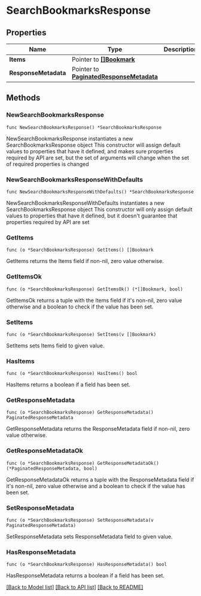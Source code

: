 # SearchBookmarksResponse

## Properties

Name | Type | Description | Notes
------------ | ------------- | ------------- | -------------
**Items** | Pointer to [**[]Bookmark**](Bookmark.md) |  | [optional] 
**ResponseMetadata** | Pointer to [**PaginatedResponseMetadata**](PaginatedResponseMetadata.md) |  | [optional] 

## Methods

### NewSearchBookmarksResponse

`func NewSearchBookmarksResponse() *SearchBookmarksResponse`

NewSearchBookmarksResponse instantiates a new SearchBookmarksResponse object
This constructor will assign default values to properties that have it defined,
and makes sure properties required by API are set, but the set of arguments
will change when the set of required properties is changed

### NewSearchBookmarksResponseWithDefaults

`func NewSearchBookmarksResponseWithDefaults() *SearchBookmarksResponse`

NewSearchBookmarksResponseWithDefaults instantiates a new SearchBookmarksResponse object
This constructor will only assign default values to properties that have it defined,
but it doesn't guarantee that properties required by API are set

### GetItems

`func (o *SearchBookmarksResponse) GetItems() []Bookmark`

GetItems returns the Items field if non-nil, zero value otherwise.

### GetItemsOk

`func (o *SearchBookmarksResponse) GetItemsOk() (*[]Bookmark, bool)`

GetItemsOk returns a tuple with the Items field if it's non-nil, zero value otherwise
and a boolean to check if the value has been set.

### SetItems

`func (o *SearchBookmarksResponse) SetItems(v []Bookmark)`

SetItems sets Items field to given value.

### HasItems

`func (o *SearchBookmarksResponse) HasItems() bool`

HasItems returns a boolean if a field has been set.

### GetResponseMetadata

`func (o *SearchBookmarksResponse) GetResponseMetadata() PaginatedResponseMetadata`

GetResponseMetadata returns the ResponseMetadata field if non-nil, zero value otherwise.

### GetResponseMetadataOk

`func (o *SearchBookmarksResponse) GetResponseMetadataOk() (*PaginatedResponseMetadata, bool)`

GetResponseMetadataOk returns a tuple with the ResponseMetadata field if it's non-nil, zero value otherwise
and a boolean to check if the value has been set.

### SetResponseMetadata

`func (o *SearchBookmarksResponse) SetResponseMetadata(v PaginatedResponseMetadata)`

SetResponseMetadata sets ResponseMetadata field to given value.

### HasResponseMetadata

`func (o *SearchBookmarksResponse) HasResponseMetadata() bool`

HasResponseMetadata returns a boolean if a field has been set.


[[Back to Model list]](../README.md#documentation-for-models) [[Back to API list]](../README.md#documentation-for-api-endpoints) [[Back to README]](../README.md)


